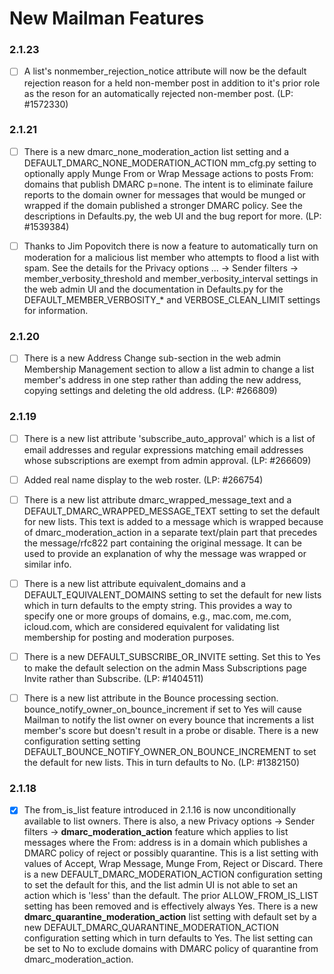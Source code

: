 # New Mailman Features

### 2.1.23
- [ ] A list's nonmember_rejection_notice attribute will now be the default
  rejection reason for a held non-member post in addition to it's prior
  role as the reson for an automatically rejected non-member post.
  (LP: #1572330)

### 2.1.21
- [ ] There is a new dmarc_none_moderation_action list setting and a
    DEFAULT_DMARC_NONE_MODERATION_ACTION mm_cfg.py setting to optionally
    apply Munge From or Wrap Message actions to posts From: domains that
    publish DMARC p=none.  The intent is to eliminate failure reports to
    the domain owner for messages that would be munged or wrapped if the
    domain published a stronger DMARC policy.  See the descriptions in
    Defaults.py, the web UI and the bug report for more.  (LP: #1539384)

- [ ] Thanks to Jim Popovitch there is now a feature to automatically turn
  on moderation for a malicious list member who attempts to flood a list
  with spam.  See the details for the Privacy options ... -> Sender
  filters -> member_verbosity_threshold and member_verbosity_interval
  settings in the web admin UI and the documentation in Defaults.py for
  the DEFAULT_MEMBER_VERBOSITY_* and VERBOSE_CLEAN_LIMIT settings for
  information.

### 2.1.20
- [ ] There is a new Address Change sub-section in the web admin Membership
  Management section to allow a list admin to change a list member's
  address in one step rather than adding the new address, copying settings
  and deleting the old address.  (LP: #266809)

### 2.1.19
- [ ] There is a new list attribute 'subscribe_auto_approval' which is a list
  of email addresses and regular expressions matching email addresses
  whose subscriptions are exempt from admin approval.  (LP: #266609)

- [ ] Added real name display to the web roster.  (LP: #266754)      

- [ ] There is a new list attribute dmarc_wrapped_message_text and a
  DEFAULT_DMARC_WRAPPED_MESSAGE_TEXT setting to set the default for new
  lists.  This text is added to a message which is wrapped because of
  dmarc_moderation_action in a separate text/plain part that precedes the
  message/rfc822 part containing the original message.  It can be used to
  provide an explanation of why the message was wrapped or similar info.

- [ ] There is a new list attribute equivalent_domains and a
  DEFAULT_EQUIVALENT_DOMAINS setting to set the default for new lists which
  in turn defaults to the empty string.  This provides a way to specify one
  or more groups of domains, e.g., mac.com, me.com, icloud.com, which are
  considered equivalent for validating list membership for posting and
  moderation purposes.

- [ ] There is a new DEFAULT_SUBSCRIBE_OR_INVITE setting.  Set this to Yes
  to make the default selection on the admin Mass Subscriptions page
  Invite rather than Subscribe.  (LP: #1404511)

- [ ] There is a new list attribute in the Bounce processing section.
  bounce_notify_owner_on_bounce_increment if set to Yes will cause
  Mailman to notify the list owner on every bounce that increments a
  list member's score but doesn't result in a probe or disable.  There
  is a new configuration setting setting
  DEFAULT_BOUNCE_NOTIFY_OWNER_ON_BOUNCE_INCREMENT to set the default
  for new lists.  This in turn defaults to No.  (LP: #1382150)    

### 2.1.18
- [x] The from_is_list feature introduced in 2.1.16 is now unconditionally
  available to list owners.  There is also, a new Privacy options ->
  Sender filters -> **dmarc_moderation_action** feature which applies to list
  messages where the From: address is in a domain which publishes a DMARC
  policy of reject or possibly quarantine.  This is a list setting with
  values of Accept, Wrap Message, Munge From, Reject or Discard. There is
  a new DEFAULT_DMARC_MODERATION_ACTION configuration setting to set the
  default for this, and the list admin UI is not able to set an action
  which is 'less' than the default.  The prior ALLOW_FROM_IS_LIST setting
  has been removed and is effectively always Yes. There is a new
  **dmarc_quarantine_moderation_action** list setting with default set by a
  new DEFAULT_DMARC_QUARANTINE_MODERATION_ACTION configuration setting
  which in turn defaults to Yes.  The list setting can be set to No to
  exclude domains with DMARC policy of quarantine from
  dmarc_moderation_action.